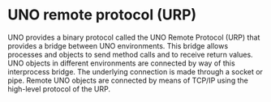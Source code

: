 # UNO remote protocol (URP)

UNO provides a binary protocol called the UNO Remote Protocol (URP) that provides
a bridge between UNO environments. This bridge allows processes and objects
to send method calls and to receive return values. UNO objects in different 
environments are connected by way of this interprocess bridge. The underlying 
connection is made through a socket or pipe. Remote UNO objects are connected
by means of TCP/IP using the high-level protocol of the URP.

